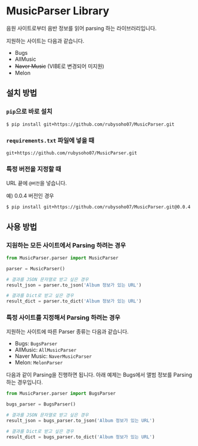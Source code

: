 # MusicParser Library

음원 사이트로부터 음반 정보를 읽어 parsing 하는 라이브러리입니다.

지원하는 사이트는 다음과 같습니다. 

* Bugs
* AllMusic
* ~~Naver Music~~ (VIBE로 변경되어 미지원)
* Melon

## 설치 방법

### `pip`으로 바로 설치

```
$ pip install git+https://github.com/rubysoho07/MusicParser.git
```

### `requirements.txt` 파일에 넣을 때

```
git+https://github.com/rubysoho07/MusicParser.git
```

### 특정 버전을 지정할 때 

URL 끝에 `@버전`을 넣습니다.

예) 0.0.4 버전인 경우

```
$ pip install git+https://github.com/rubysoho07/MusicParser.git@0.0.4
```

## 사용 방법

### 지원하는 모든 사이트에서 Parsing 하려는 경우

```python
from MusicParser.parser import MusicParser

parser = MusicParser()

# 결과를 JSON 문자열로 받고 싶은 경우
result_json = parser.to_json('Album 정보가 있는 URL')

# 결과를 Dict로 받고 싶은 경우
result_dict = parser.to_dict('Album 정보가 있는 URL')
```

### 특정 사이트를 지정해서 Parsing 하려는 경우

지원하는 사이트에 따른 Parser 종류는 다음과 같습니다.

* Bugs: `BugsParser`
* AllMusic: `AllMusicParser`
* Naver Music: `NaverMusicParser`
* Melon: `MelonParser`

다음과 같이 Parsing을 진행하면 됩니다. 아래 예제는 Bugs에서 앨범 정보를 Parsing 하는 경우입니다.

```python
from MusicParser.parser import BugsParser

bugs_parser = BugsParser()

# 결과를 JSON 문자열로 받고 싶은 경우
result_json = bugs_parser.to_json('Album 정보가 있는 URL')

# 결과를 Dict로 받고 싶은 경우
result_dict = bugs_parser.to_dict('Album 정보가 있는 URL')
```